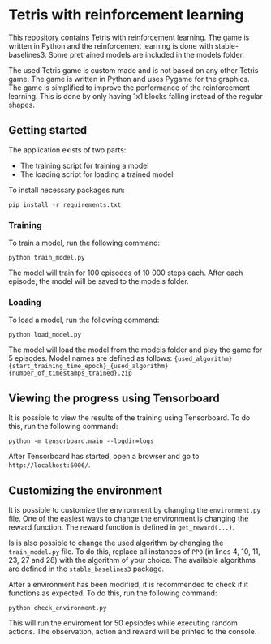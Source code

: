 # Tetris with reinforcement learning
This repository contains Tetris with reinforcement learning. The game is written in Python and the reinforcement learning is done with stable-baselines3. Some pretrained models are included in the models folder.

The used Tetris game is custom made and is not based on any other Tetris game. The game is written in Python and uses Pygame for the graphics. The game is simplified to improve the performance of the reinforcement learning. This is done by only having 1x1 blocks falling instead of the regular shapes.

## Getting started
The application exists of two parts:
- The training script for training a model
- The loading script for loading a trained model

To install necessary packages run:

```pip install -r requirements.txt```

### Training
To train a model, run the following command:

```python train_model.py```

The model will train for 100 episodes of 10 000 steps each. After each episode, the model will be saved to the models folder.

### Loading
To load a model, run the following command:

```python load_model.py```

The model will load the model from the models folder and play the game for 5 episodes. Model names are defined as follows: ```{used_algorithm}{start_training_time_epoch}_{used_algorithm}{number_of_timestamps_trained}.zip```

## Viewing the progress using Tensorboard
It is possible to view the results of the training using Tensorboard. To do this, run the following command:

```python -m tensorboard.main --logdir=logs```

After Tensorboard has started, open a browser and go to ```http://localhost:6006/```.

## Customizing the environment
It is possible to customize the environment by changing the ```environment.py``` file. One of the easiest ways to change the environment is changing the reward function. The reward function is defined in ```get_reward(...)```.

Is is also possible to change the used algorithm by changing the ```train_model.py``` file. To do this, replace all instances of ```PPO``` (in lines 4, 10, 11, 23, 27 and 28) with the algorithm of your choice. The available algorithms are defined in the ```stable_baselines3``` package.

After a environment has been modified, it is recommended to check if it functions as expected. To do this, run the following command:

```python check_environment.py```

This will run the enviroment for 50 epsiodes while executing random actions. The observation, action and reward will be printed to the console.

